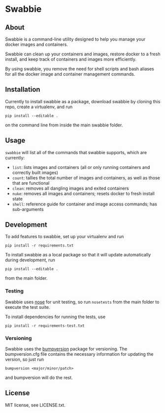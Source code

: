 # Swabbie


## About

Swabbie is a command-line utility designed to help you manage your docker images and containers. 

Swabbie can clean up your containers and images, restore docker to a fresh install,
and keep track of containers and images more efficiently.

By using swabbie, you remove the need for shell scripts and bash aliases for all the 
docker image and container management commands.


## Installation

Currently to install swabbie as a package, download swabbie by cloning this repo, 
create a virtualenv, and run

    pip install --editable .
    
on the command line from inside the main swabbie folder.


## Usage

`swabbie` will list all of the commands that swabbie supports, which are currently:

* `list`: lists images and containers (all or only running containers and correctly built images)
* `count`: tallies the total number of images and containers, as well as those that are functional
* `clean`: removes all dangling images and exited containers
* `nuke`: removes all images and containers; resets docker to fresh install state
* `shell`: reference guide for container and image access commands; has sub-arguments


## Development

To add features to swabbie, set up your virtualenv and run
    
    pip install -r requirements.txt

To install swabbie as a local package so that it will update automatically during development, run
   
    pip install --editable .

from the main folder.

### Testing

Swabbie uses [nose](https://github.com/nose-devs/nose) for unit testing, 
so run `nosetests` from the main folder to execute the test suite.

To install dependencies for running the tests, use 

    pip install -r requirements-test.txt
    
### Versioning

Swabbie uses the [bumpversion](https://github.com/peritus/bumpversion) 
package for versioning. The bumpversion.cfg file contains the necessary
information for updating the version, so just run 

    bumpversion <major/minor/patch>
    
and bumpversion will do the rest.
    
## License 

MIT license, see LICENSE.txt.